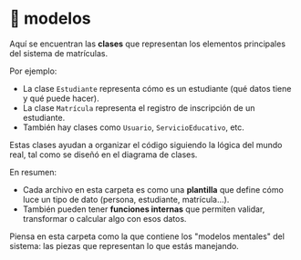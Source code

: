 # 📁 modelos

Aquí se encuentran las **clases** que representan los elementos principales del sistema de matrículas.

Por ejemplo:

- La clase `Estudiante` representa cómo es un estudiante (qué datos tiene y qué puede hacer).
- La clase `Matrícula` representa el registro de inscripción de un estudiante.
- También hay clases como `Usuario`, `ServicioEducativo`, etc.

Estas clases ayudan a organizar el código siguiendo la lógica del mundo real, tal como se diseñó en el diagrama de clases.

En resumen:
- Cada archivo en esta carpeta es como una **plantilla** que define cómo luce un tipo de dato (persona, estudiante, matrícula…).
- También pueden tener **funciones internas** que permiten validar, transformar o calcular algo con esos datos.

Piensa en esta carpeta como la que contiene los "modelos mentales" del sistema: las piezas que representan lo que estás manejando.
